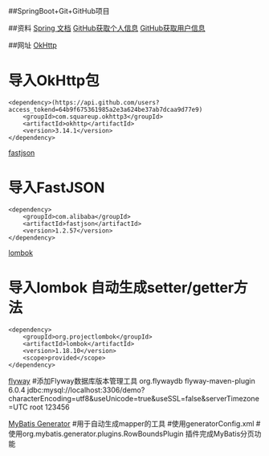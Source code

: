 ##SpringBoot+Git+GitHub项目

##资料
[Spring 文档](https://spring.io/guides)
[GitHub获取个人信息](https://api.github.com/users/codedrinker)
[GitHub获取用户信息](https://api.github.com/users?access_tokend=64b9f675361985a2e3a624be37ab7dcaa9d77e9)

##网址
[OkHttp](https://square.github.io/okhttp/)
#    导入OkHttp包
    <dependency>(https://api.github.com/users?access_tokend=64b9f675361985a2e3a624be37ab7dcaa9d77e9)
        <groupId>com.squareup.okhttp3</groupId>
        <artifactId>okhttp</artifactId>
        <version>3.14.1</version>
    </dependency>
    
[fastjson](https://github.com/topics/fastjson)
#    导入FastJSON
    <dependency>
        <groupId>com.alibaba</groupId>
        <artifactId>fastjson</artifactId>
        <version>1.2.57</version>
    </dependency>
  
[lombok](https://projectlombok.org/)
#    导入lombok  自动生成setter/getter方法
	<dependency>
		<groupId>org.projectlombok</groupId>
		<artifactId>lombok</artifactId>
		<version>1.18.10</version>
		<scope>provided</scope>
	</dependency>

[flyway](https://flywaydb.org/)
#添加Flyway数据库版本管理工具
    <plugin>
        <groupId>org.flywaydb</groupId>
        <artifactId>flyway-maven-plugin</artifactId>
        <version>6.0.4</version>
        <configuration>
            <url>jdbc:mysql://localhost:3306/demo?characterEncoding=utf8&amp;useUnicode=true&amp;useSSL=false&amp;serverTimezone=UTC</url>
            <user>root</user>
            <password>123456</password>
        </configuration>
    </plugin>
    
[MyBatis Generator](http://mybatis.org/generator/)
#用于自动生成mapper的工具
#使用generatorConfig.xml
#使用org.mybatis.generator.plugins.RowBoundsPlugin 插件完成MyBatis分页功能